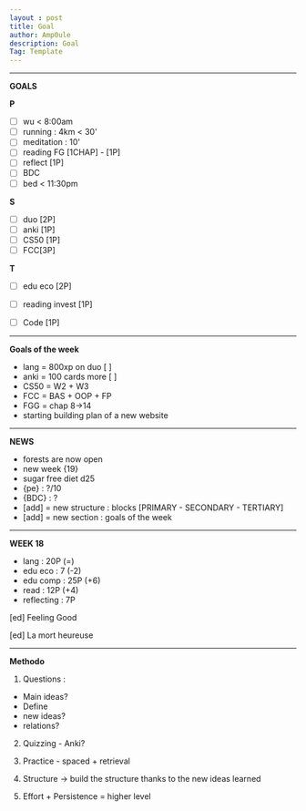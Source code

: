 ```yaml
---
layout : post
title: Goal
author: Amp0ule
description: Goal
Tag: Template
---
```


****
**GOALS**

**P**

- [ ] wu < 8:00am
- [ ] running : 4km < 30' 
- [ ] meditation : 10'
- [ ] reading FG [1CHAP] - [1P]
- [ ] reflect [1P]
- [ ] BDC
- [ ] bed < 11:30pm

**S**

- [ ] duo [2P]
- [ ] anki [1P]
- [ ] CS50 [1P]  
- [ ] FCC[3P]

**T**

- [ ] edu eco [2P]
- [ ] reading invest [1P]
- [ ] Code [1P]


***
**Goals of the week**

- lang = 800xp on duo [ ]
- anki = 100 cards more [ ]
- CS50 = W2 + W3
- FCC = BAS + OOP + FP
- FGG = chap 8->14
- starting building plan of a new website


*****
**NEWS**

- forests are now open
- new week {19}
- sugar free diet d25
- {pe} : ?/10
- {BDC} : ? 
- [add] = new structure : blocks [PRIMARY - SECONDARY - TERTIARY]
- [add] = new section : goals of the week


 *****
**WEEK 18**

 - lang : 20P (=)
 - edu eco : 7 (-2)
 - edu comp : 25P (+6)
 - read : 12P (+4)
 - reflecting : 7P 
 
[ed] Feeling Good

[ed] La mort heureuse

*****
**Methodo**

1. Questions : 
- Main ideas?
- Define
- new ideas?
- relations?

2. Quizzing - Anki?

3. Practice - spaced + retrieval

4. Structure -> build the structure thanks to the new ideas learned

5. Effort + Persistence = higher level 
